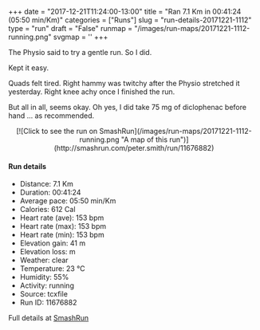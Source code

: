 +++
date = "2017-12-21T11:24:00-13:00"
title = "Ran 7.1 Km in 00:41:24 (05:50 min/Km)"
categories = ["Runs"]
slug = "run-details-20171221-1112"
type = "run"
draft = "False"
runmap = "/images/run-maps/20171221-1112-running.png"
svgmap = '<polyline points="0 52, 5 46, 15 48, 25 33, 44 45, 61 49, 73 60, 74 61, 81 67, 84 67, 95 59, 100 49, 95 40, 88 40, 86 41, 82 43, 78 47, 73 48, 69 55, 71 58, 77 65, 78 66, 84 67, 95 59, 100 51, 100 48, 95 40, 89 40, 82 43, 77 47, 72 48, 70 51, 70 58, 78 65, 82 67, 95 59, 97 55, 94 60, 90 54, 92 60, 84 66, 81 66, 69 57, 71 48, 64 53, 59 47, 41 43, 24 34, 21 35">'
+++

The Physio said to try a gentle run. So I did. 

Kept it easy. 

Quads felt tired. Right hammy was twitchy after the Physio stretched it yesterday. Right knee achy once I finished the run. 

But all in all, seems okay. Oh yes, I did take 75 mg of diclophenac before hand ... as recommended. 

<!--more-->

<center>
[![Click to see the run on SmashRun](/images/run-maps/20171221-1112-running.png "A map of this run")](http://smashrun.com/peter.smith/run/11676882)
</center>

#### Run details

* Distance: 7.1 Km
* Duration: 00:41:24
* Average pace: 05:50 min/Km
* Calories: 612 Cal
* Heart rate (ave): 153 bpm
* Heart rate (max): 153 bpm
* Heart rate (min): 153 bpm
* Elevation gain: 41 m
* Elevation loss:  m
* Weather: clear
* Temperature: 23 &deg;C
* Humidity: 55%
* Activity: running
* Source: tcxfile
* Run ID: 11676882

Full details at [SmashRun](http://smashrun.com/peter.smith/run/11676882)